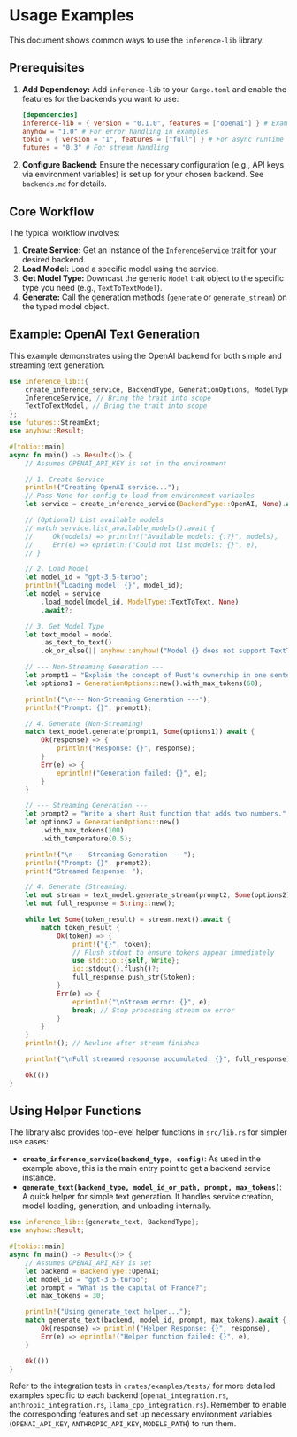 # Usage Examples

This document shows common ways to use the `inference-lib` library.

## Prerequisites

1.  **Add Dependency:** Add `inference-lib` to your `Cargo.toml` and enable the features for the backends you want to use:

    ```toml
    [dependencies]
    inference-lib = { version = "0.1.0", features = ["openai"] } # Example: Enable OpenAI
    anyhow = "1.0" # For error handling in examples
    tokio = { version = "1", features = ["full"] } # For async runtime
    futures = "0.3" # For stream handling
    ```

2.  **Configure Backend:** Ensure the necessary configuration (e.g., API keys via environment variables) is set up for your chosen backend. See `backends.md` for details.

## Core Workflow

The typical workflow involves:

1.  **Create Service:** Get an instance of the `InferenceService` trait for your desired backend.
2.  **Load Model:** Load a specific model using the service.
3.  **Get Model Type:** Downcast the generic `Model` trait object to the specific type you need (e.g., `TextToTextModel`).
4.  **Generate:** Call the generation methods (`generate` or `generate_stream`) on the typed model object.

## Example: OpenAI Text Generation

This example demonstrates using the OpenAI backend for both simple and streaming text generation.

```rust
use inference_lib::{
    create_inference_service, BackendType, GenerationOptions, ModelType,
    InferenceService, // Bring the trait into scope
    TextToTextModel, // Bring the trait into scope
};
use futures::StreamExt;
use anyhow::Result;

#[tokio::main]
async fn main() -> Result<()> {
    // Assumes OPENAI_API_KEY is set in the environment

    // 1. Create Service
    println!("Creating OpenAI service...");
    // Pass None for config to load from environment variables
    let service = create_inference_service(BackendType::OpenAI, None).await?;

    // (Optional) List available models
    // match service.list_available_models().await {
    //     Ok(models) => println!("Available models: {:?}", models),
    //     Err(e) => eprintln!("Could not list models: {}", e),
    // }

    // 2. Load Model
    let model_id = "gpt-3.5-turbo";
    println!("Loading model: {}", model_id);
    let model = service
        .load_model(model_id, ModelType::TextToText, None)
        .await?;

    // 3. Get Model Type
    let text_model = model
        .as_text_to_text()
        .ok_or_else(|| anyhow::anyhow!("Model {} does not support TextToText", model_id))?;

    // --- Non-Streaming Generation ---
    let prompt1 = "Explain the concept of Rust's ownership in one sentence.";
    let options1 = GenerationOptions::new().with_max_tokens(60);

    println!("\n--- Non-Streaming Generation ---");
    println!("Prompt: {}", prompt1);

    // 4. Generate (Non-Streaming)
    match text_model.generate(prompt1, Some(options1)).await {
        Ok(response) => {
            println!("Response: {}", response);
        }
        Err(e) => {
            eprintln!("Generation failed: {}", e);
        }
    }

    // --- Streaming Generation ---
    let prompt2 = "Write a short Rust function that adds two numbers.";
    let options2 = GenerationOptions::new()
        .with_max_tokens(100)
        .with_temperature(0.5);

    println!("\n--- Streaming Generation ---");
    println!("Prompt: {}", prompt2);
    print!("Streamed Response: ");

    // 4. Generate (Streaming)
    let mut stream = text_model.generate_stream(prompt2, Some(options2));
    let mut full_response = String::new();

    while let Some(token_result) = stream.next().await {
        match token_result {
            Ok(token) => {
                print!("{}", token);
                // Flush stdout to ensure tokens appear immediately
                use std::io::{self, Write};
                io::stdout().flush()?;
                full_response.push_str(&token);
            }
            Err(e) => {
                eprintln!("\nStream error: {}", e);
                break; // Stop processing stream on error
            }
        }
    }
    println!(); // Newline after stream finishes

    println!("\nFull streamed response accumulated: {}", full_response);

    Ok(())
}
```

## Using Helper Functions

The library also provides top-level helper functions in `src/lib.rs` for simpler use cases:

-   **`create_inference_service(backend_type, config)`**: As used in the example above, this is the main entry point to get a backend service instance.
-   **`generate_text(backend_type, model_id_or_path, prompt, max_tokens)`**: A quick helper for simple text generation. It handles service creation, model loading, generation, and unloading internally.

```rust
use inference_lib::{generate_text, BackendType};
use anyhow::Result;

#[tokio::main]
async fn main() -> Result<()> {
    // Assumes OPENAI_API_KEY is set
    let backend = BackendType::OpenAI;
    let model_id = "gpt-3.5-turbo";
    let prompt = "What is the capital of France?";
    let max_tokens = 30;

    println!("Using generate_text helper...");
    match generate_text(backend, model_id, prompt, max_tokens).await {
        Ok(response) => println!("Helper Response: {}", response),
        Err(e) => eprintln!("Helper function failed: {}", e),
    }

    Ok(())
}
```

Refer to the integration tests in `crates/examples/tests/` for more detailed examples specific to each backend (`openai_integration.rs`, `anthropic_integration.rs`, `llama_cpp_integration.rs`). Remember to enable the corresponding features and set up necessary environment variables (`OPENAI_API_KEY`, `ANTHROPIC_API_KEY`, `MODELS_PATH`) to run them. 